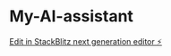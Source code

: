 # My-AI-assistant

[Edit in StackBlitz next generation editor ⚡️](https://stackblitz.com/~/github.com/SoumyaPatnaik1808/My-AI-assistant)